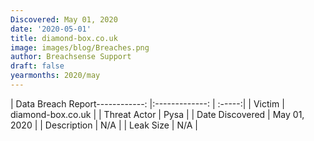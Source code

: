```yaml
---
Discovered: May 01, 2020
date: '2020-05-01'
title: diamond-box.co.uk
image: images/blog/Breaches.png
author: Breachsense Support
draft: false
yearmonths: 2020/may
---
```


| Data Breach Report------------:   |:-------------:    | :-----:|
| Victim    | diamond-box.co.uk      | 
| Threat Actor    | Pysa      | 
| Date Discovered    | May 01, 2020      | 
| Description    | N/A      | 
| Leak Size    | N/A      | 

